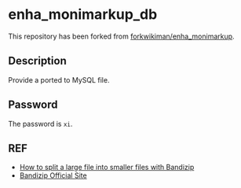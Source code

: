 # enha_monimarkup_db

This repository has been forked from [forkwikiman/enha_monimarkup](https://github.com/forkwikiman/enha_monimarkup).

## Description
Provide a ported to MySQL file.

## Password
The password is `xi`.

## REF
- [How to split a large file into smaller files with Bandizip](https://kr.bandisoft.com/bandizip/help/how-to-split-a-large-file-into-smaller-files-with-bandizip/)
- [Bandizip Official Site](https://kr.bandisoft.com/bandizip/)
